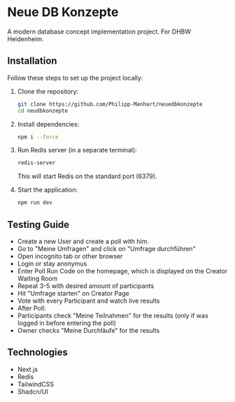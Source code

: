 # Neue DB Konzepte

A modern database concept implementation project. For DHBW Heidenheim.

## Installation

Follow these steps to set up the project locally:

1. Clone the repository:
   ```bash
   git clone https://github.com/Philipp-Manhart/neuedbkonzepte
   cd neudbkonzepte
   ```

2. Install dependencies:
   ```bash
   npm i --force
   ```

3. Run Redis server (in a separate terminal):
   ```bash
   redis-server
   ```
   This will start Redis on the standard port (6379).

4. Start the application:
   ```bash
   npm run dev
   ```

## Testing Guide

- Create a new User and create a poll with him.
- Go to "Meine Umfragen" and click on "Umfrage durchführen"
- Open incognito tab or other browser
- Login or stay anonymus
- Enter Poll Run Code on the homepage, which is displayed on the Creator Waiting Room
- Repeat 3-5 with desired amount of participants
- Hit "Umfrage starten" on Creator Page
- Vote with every Participant and watch live results
- After Poll:
- Participants check "Meine Teilnahmen" for the results (only if was logged in before entering the poll)
- Owner checks "Meine Durchläufe" for the results

## Technologies

- Next.js
- Redis
- TailwindCSS
- Shadcn/UI

